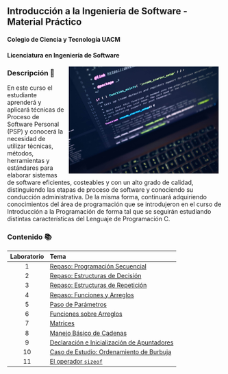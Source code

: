 ## Introducción a la Ingeniería de Software - Material Práctico
#### Colegio de Ciencia y Tecnología UACM
#### Licenciatura en Ingeniería de Software

<img src="imagenes/portada.jpeg" align="right" height="250" width="350" hspace="10">

### Descripción :pencil:

En este curso el estudiante aprenderá y aplicará técnicas de Proceso de Software Personal (PSP) y conocerá la necesidad de utilizar técnicas, métodos, herramientas y estándares para elaborar sistemas de software eficientes, costeables y con un alto grado de calidad, distinguiendo las etapas de proceso de software y conociendo su conducción administrativa. De la misma forma, continuará adquiriendo conocimientos del área de programación que se introdujeron en el curso de Introducción a la Programación de forma tal que se seguirán estudiando distintas características del Lenguaje de Programación C.

### Contenido :books:

Laboratorio | Tema                                                                    | 
:---------: | :---------------------------------------------------------------------- |
1           | [Repaso: Programación Secuencial](laboratorio01/README.md)              |
2           | [Repaso: Estructuras de Decisión](laboratorio02/README.md)              |
3           | [Repaso: Estructuras de Repetición](laboratorio03/README.md)            |
4           | [Repaso: Funciones y Arreglos](laboratorio04/README.md)                 |
5           | [Paso de Parámetros](laboratorio05/README.md)                           |
6           | [Funciones sobre Arreglos](laboratorio06/README.md)                     |
7           | [Matrices](laboratorio07/README.md)                                     |
8           | [Manejo Básico de Cadenas](laboratorio08/README.md)                     |
9           | [Declaración e Inicialización de Apuntadores](laboratorio09/README.md)  |
10          | [Caso de Estudio: Ordenamiento de Burbuja](laboratorio10/README.md)     |
11          | [El operador `sizeof`](laboratorio11/README.md)                         |
